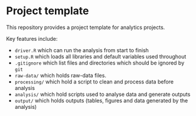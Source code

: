 # Project template

This repository provides a project template for analytics projects. 

Key features include:

- `driver.R` which can run the analysis from start to finish
- `setup.R` which loads all libraries and default variables used throughout
- `.gitignore` which list files and directories which should be ignored by `git`
- `raw-data/` which holds raw-data files. 
- `processing/` which hold a script to clean and process data before analysis
- `analysis/` which hold scripts used to analyse data and generate outputs
- `output/` which holds outputs (tables, figures and data generated by the analysis)


